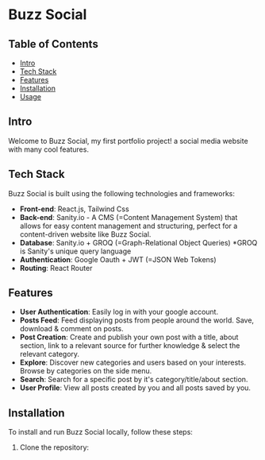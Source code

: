 # Buzz Social

## Table of Contents
- [Intro](#intro)
- [Tech Stack](#tech-stack)
- [Features](#features)
- [Installation](#installation)
- [Usage](#usage)

## Intro
Welcome to Buzz Social, my first portfolio project! a social media website with many cool features.

## Tech Stack
Buzz Social is built using the following technologies and frameworks:
- **Front-end**: React.js, Tailwind Css
- **Back-end**: Sanity.io - A CMS (=Content Management System) that allows for easy content management and structuring, perfect for a content-driven website like Buzz Social.
- **Database**: Sanity.io + GROQ (=Graph-Relational Object Queries) *GROQ is Sanity's unique query language
- **Authentication**: Google Oauth + JWT (=JSON Web Tokens)
- **Routing**: React Router

## Features
- **User Authentication**: Easily log in with your google account.
- **Posts Feed**: Feed displaying posts from people around the world. Save, download & comment on posts.
- **Post Creation**: Create and publish your own post with a title, about section, link to a relevant source for further knowledge & select the relevant category.
- **Explore**: Discover new categories and users based on your interests. Browse by categories on the side menu.
- **Search**: Search for a specific post by it's category/title/about section.
- **User Profile**: View all posts created by you and all posts saved by you.

## Installation
To install and run Buzz Social locally, follow these steps:

1. Clone the repository:

